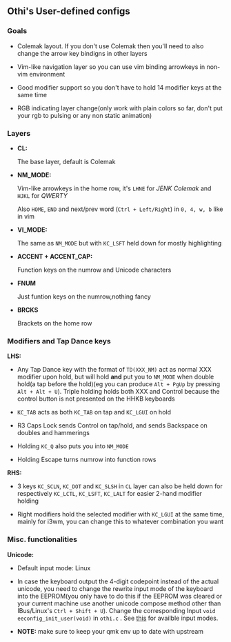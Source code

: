 ## Othi's User-defined configs

### Goals
- Colemak layout. If you don't use Colemak then you'll need to also change the arrow key bindigns in other layers

- Vim-like navigation layer so you can use vim binding arrowkeys in non-vim environment

- Good modifier support so you don't have to hold 14 modifier keys at the same time

- RGB indicating layer change(only work with plain colors so far, don't put your rgb to pulsing or any non static animation)

### Layers
- **CL:**

	The base layer, default is Colemak

- **NM_MODE:**

	Vim-like arrowkeys in the home row, it's `LHNE` for *JENK Colemak* and `HJKL` for *QWERTY*

	Also `HOME`, `END` and next/prev word (`Ctrl + Left/Right`) in `0, 4, w, b` like in vim

- **VI_MODE:**

	The same as `NM_MODE` but with `KC_LSFT` held down for mostly highlighting

- **ACCENT + ACCENT_CAP:**

	Function keys on the numrow and Unicode characters

- **FNUM**

	Just funtion keys on the numrow,nothing fancy

- **BRCKS**

	Brackets on the home row
### Modifiers and Tap Dance keys
**LHS:**

- Any Tap Dance key with the format of `TD(XXX_NM)` act as normal XXX modifier upon hold, but will hold **and** put you to `NM_MODE` when double hold(a tap before the hold)(eg you can produce `Alt + PgUp` by pressing `Alt + Alt + U`). Triple holding holds both XXX and Control because the control button is not presented on the HHKB keyboards

- `KC_TAB` acts as both `KC_TAB` on tap and `KC_LGUI` on hold

- R3 Caps Lock sends Control on tap/hold, and sends Backspace on doubles and hammerings

- Holding `KC_Q` also puts you into `NM_MODE`

- Holding Escape turns numrow into function rows

**RHS:**

- 3 keys `KC_SCLN`, `KC_DOT` and `KC_SLSH` in `CL` layer can also be held down for respectively `KC_LCTL`, `KC_LSFT`, `KC_LALT` for easier 2-hand modifier holding

- Right modifiers hold the selected modifier with `KC_LGUI` at the same time, mainly for i3wm, you can change this to whatever combination you want

### Misc. functionalities

**Unicode:**

- Default input mode: Linux

- In case the keyboard output the 4-digit codepoint instead of the actual unicode, you need to change the rewrite input mode of the keyboard into the EEPROM(you only have to do this if the EEPROM was cleared or your current machine use another unicode compose method other than IBus/Linux's `Ctrl + Shift + U`). Change the corresponding Input `void eeconfig_init_user(void)` in `othi.c` . See [this](https://docs.qmk.fm/#/feature_unicode) for availble input modes.

- **NOTE:** make sure to keep your qmk env up to date with upstream
